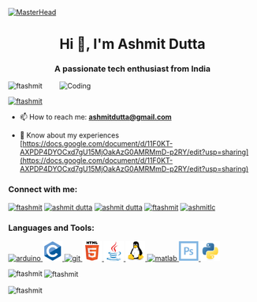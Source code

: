 [![MasterHead](https://repository-images.githubusercontent.com/588181932/e36ec678-7984-4cdd-8e4c-a3932772ff8e)](https://rishavchanda.io)
<h1 align="center">Hi 👋, I'm Ashmit Dutta</h1>
<h3 align="center">A passionate tech enthusiast from India</h3>
<img align="right" alt="Coding" width="400" src="https://media4.giphy.com/media/du3J3cXyzhj75IOgvA/giphy.gif?cid=ecf05e47dr4ik7d8r0lq1jcl2ehrpxhunn46x77mo446szzp&ep=v1_gifs_search&rid=giphy.gif&ct=g">

<p align="left"> <img src="https://komarev.com/ghpvc/?username=ftashmit&label=Profile%20views&color=0e75b6&style=flat" alt="ftashmit" /> </p>

<p align="left"> <a href="https://twitter.com/ftashmit" target="blank"><img src="https://img.shields.io/twitter/follow/ftashmit?logo=twitter&style=for-the-badge" alt="ftashmit" /></a> </p>

- 📫 How to reach me: **ashmitdutta@gmail.com**

- 📄 Know about my experiences [https://docs.google.com/document/d/11F0KT-AXPDP4DYOCxd7gU15MjOakAzG0AMRMmD-p2RY/edit?usp=sharing](https://docs.google.com/document/d/11F0KT-AXPDP4DYOCxd7gU15MjOakAzG0AMRMmD-p2RY/edit?usp=sharing)

<h3 align="left">Connect with me:</h3>
<p align="left">
<a href="https://twitter.com/ftashmit" target="blank"><img align="center" src="https://raw.githubusercontent.com/rahuldkjain/github-profile-readme-generator/master/src/images/icons/Social/twitter.svg" alt="ftashmit" height="30" width="40" /></a>
<a href="https://linkedin.com/in/ashmit dutta" target="blank"><img align="center" src="https://raw.githubusercontent.com/rahuldkjain/github-profile-readme-generator/master/src/images/icons/Social/linked-in-alt.svg" alt="ashmit dutta" height="30" width="40" /></a>
<a href="https://fb.com/ashmit dutta" target="blank"><img align="center" src="https://raw.githubusercontent.com/rahuldkjain/github-profile-readme-generator/master/src/images/icons/Social/facebook.svg" alt="ashmit dutta" height="30" width="40" /></a>
<a href="https://instagram.com/ftashmit" target="blank"><img align="center" src="https://raw.githubusercontent.com/rahuldkjain/github-profile-readme-generator/master/src/images/icons/Social/instagram.svg" alt="ftashmit" height="30" width="40" /></a>
<a href="https://www.leetcode.com/ashmitlc" target="blank"><img align="center" src="https://raw.githubusercontent.com/rahuldkjain/github-profile-readme-generator/master/src/images/icons/Social/leet-code.svg" alt="ashmitlc" height="30" width="40" /></a>
</p>

<h3 align="left">Languages and Tools:</h3>
<p align="left"> <a href="https://www.arduino.cc/" target="_blank" rel="noreferrer"> <img src="https://cdn.worldvectorlogo.com/logos/arduino-1.svg" alt="arduino" width="40" height="40"/> </a> <a href="https://www.cprogramming.com/" target="_blank" rel="noreferrer"> <img src="https://raw.githubusercontent.com/devicons/devicon/master/icons/c/c-original.svg" alt="c" width="40" height="40"/> </a> <a href="https://git-scm.com/" target="_blank" rel="noreferrer"> <img src="https://www.vectorlogo.zone/logos/git-scm/git-scm-icon.svg" alt="git" width="40" height="40"/> </a> <a href="https://www.w3.org/html/" target="_blank" rel="noreferrer"> <img src="https://raw.githubusercontent.com/devicons/devicon/master/icons/html5/html5-original-wordmark.svg" alt="html5" width="40" height="40"/> </a> <a href="https://www.java.com" target="_blank" rel="noreferrer"> <img src="https://raw.githubusercontent.com/devicons/devicon/master/icons/java/java-original.svg" alt="java" width="40" height="40"/> </a> <a href="https://www.linux.org/" target="_blank" rel="noreferrer"> <img src="https://raw.githubusercontent.com/devicons/devicon/master/icons/linux/linux-original.svg" alt="linux" width="40" height="40"/> </a> <a href="https://www.mathworks.com/" target="_blank" rel="noreferrer"> <img src="https://upload.wikimedia.org/wikipedia/commons/2/21/Matlab_Logo.png" alt="matlab" width="40" height="40"/> </a> <a href="https://www.photoshop.com/en" target="_blank" rel="noreferrer"> <img src="https://raw.githubusercontent.com/devicons/devicon/master/icons/photoshop/photoshop-line.svg" alt="photoshop" width="40" height="40"/> </a> <a href="https://www.python.org" target="_blank" rel="noreferrer"> <img src="https://raw.githubusercontent.com/devicons/devicon/master/icons/python/python-original.svg" alt="python" width="40" height="40"/> </a> </p>

<p><img align="left" src="https://github-readme-stats.vercel.app/api/top-langs?username=ftashmit&show_icons=true&locale=en&layout=compact" alt="ftashmit" /></p>

<p>&nbsp;<img align="center" src="https://github-readme-stats.vercel.app/api?username=ftashmit&show_icons=true&locale=en" alt="ftashmit" /></p>

<p><img align="center" src="https://github-readme-streak-stats.herokuapp.com/?user=ftashmit&" alt="ftashmit" /></p>
